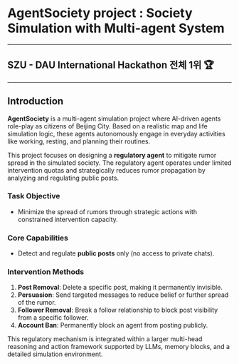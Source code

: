 # AgentSociety project : Society Simulation with Multi-agent System

---
## SZU - DAU International Hackathon 전체 1위 🏆

---

## Introduction

**AgentSociety** is a multi-agent simulation project where AI-driven agents role-play as citizens of Beijing City. Based on a realistic map and life simulation logic, these agents autonomously engage in everyday activities like working, resting, and planning their routines.

This project focuses on designing a **regulatory agent** to mitigate rumor spread in the simulated society. The regulatory agent operates under limited intervention quotas and strategically reduces rumor propagation by analyzing and regulating public posts.

### Task Objective

* Minimize the spread of rumors through strategic actions with constrained intervention capacity.

### Core Capabilities

* Detect and regulate **public posts** only (no access to private chats).

### Intervention Methods

1. **Post Removal**: Delete a specific post, making it permanently invisible.
2. **Persuasion**: Send targeted messages to reduce belief or further spread of the rumor.
3. **Follower Removal**: Break a follow relationship to block post visibility from a specific follower.
4. **Account Ban**: Permanently block an agent from posting publicly.

This regulatory mechanism is integrated within a larger multi-head reasoning and action framework supported by LLMs, memory blocks, and a detailed simulation environment.

